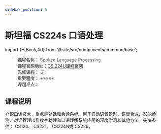 ```yaml
---
sidebar_position: 5
---
```


# 斯坦福 CS224s 口语处理
import {H,Book,Ad} from '@site/src/components/common/base';




>**课程名称：** Spoken Language Processing              
**课程官网地址：**[CS 224U课程官网](http://web.stanford.edu/class/cs224u/)  
**先修课程：** 无  
**重要程度：** ※※※※※  
**课程评点：** 

## 课程说明
介绍口语技术，重点是对话和会话系统。用于自动语音识别、语音合成、影响检测、对话管理以及数字助理和口语理解系统应用的深度学习和其他方法。先决条件： CS124、 CS221、 CS224N或 CS229。

<Comment></Comment>
